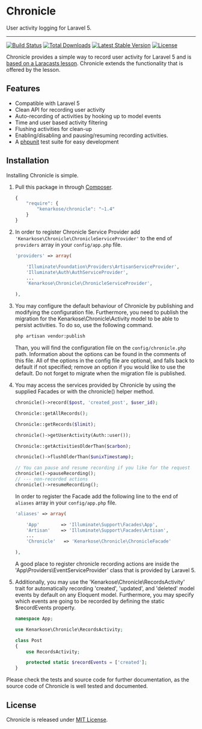 # Chronicle
User activity logging for Laravel 5.

---
[![Build Status](https://travis-ci.org/kenarkose/Chronicle.svg?branch=master)](https://travis-ci.org/kenarkose/Chronicle)
[![Total Downloads](https://poser.pugx.org/kenarkose/Chronicle/downloads)](https://packagist.org/packages/kenarkose/Chronicle)
[![Latest Stable Version](https://poser.pugx.org/kenarkose/Chronicle/version)](https://packagist.org/packages/kenarkose/Chronicle)
[![License](https://poser.pugx.org/kenarkose/Chronicle/license)](https://packagist.org/packages/kenarkose/Chronicle)

Chronicle provides a simple way to record user activity for Laravel 5 and is [based on a Laracasts lesson](https://github.com/laracasts/Build-An-Activity-Feed-in-Laravel). Chronicle extends the functionality that is offered by the lesson.

## Features
- Compatible with Laravel 5
- Clean API for recording user activity
- Auto-recording of activities by hooking up to model events
- Time and user based activity filtering
- Flushing activities for clean-up
- Enabling/disabling and pausing/resuming recording activities.
- A [phpunit](http://www.phpunit.de) test suite for easy development

## Installation
Installing Chronicle is simple.

1. Pull this package in through [Composer](https://getcomposer.org).

    ```js
    {
        "require": {
            "kenarkose/chronicle": "~1.4"
        }
    }
    ```

2. In order to register Chronicle Service Provider add `'Kenarkose\Chronicle\ChronicleServiceProvider'` to the end of `providers` array in your `config/app.php` file.
    ```php
    'providers' => array(
    
        'Illuminate\Foundation\Providers\ArtisanServiceProvider',
        'Illuminate\Auth\AuthServiceProvider',
        ...
        'Kenarkose\Chronicle\ChronicleServiceProvider',
    
    ),
    ```

3. You may configure the default behaviour of Chronicle by publishing and modifying the configuration file. Furthermore, you need to publish the migration for the Kenarkose\Chronicle\Activity model to be able to persist activities. To do so, use the following command.
    ```bash
    php artisan vendor:publish
    ```
    Than, you will find the configuration file on the `config/chronicle.php` path. Information about the options can be found in the comments of this file. All of the options in the config file are optional, and falls back to default if not specified; remove an option if you would like to use the default. Do not forget to migrate when the migration file is published.

4. You may access the services provided by Chronicle by using the supplied Facades or with the chronicle() helper method.
    ```php
    chronicle()->record($post, 'created_post', $user_id);

    Chronicle::getAllRecords();

    Chronicle::getRecords($limit);

    chronicle()->getUserActivity(Auth::user());

    Chronicle::getActivitiesOlderThan($carbon);

    chronicle()->flushOlderThan($unixTimestamp);
    
    // You can pause and resume recording if you like for the request
    chronicle()->pauseRecording();
    // --- non-recorded actions
    chronicle()->resumeRecording();
    ```

    In order to register the Facade add the following line to the end of `aliases` array in your `config/app.php` file.
    ```php
    'aliases' => array(
    
        'App'        => 'Illuminate\Support\Facades\App',
        'Artisan'    => 'Illuminate\Support\Facades\Artisan',
        ...
        'Chronicle'   => 'Kenarkose\Chronicle\ChronicleFacade'
    
    ),
    ```

    A good place to register chronicle recording actions are inside the 'App\Providers\EventServiceProvider' class that is provided by Laravel 5.

5. Additionally, you may use the 'Kenarkose\Chronicle\RecordsActivity' trait for automatically recording 'created', 'updated', and 'deleted' model events by default on any Eloquent model. Furthermore, you may specify which events are going to be recorded by defining the static $recordEvents property.
    ```php
    namespace App;

    use Kenarkose\Chronicle\RecordsActivity;

    class Post
    {
        use RecordsActivity;

        protected static $recordEvents = ['created'];
    }
    ```

Please check the tests and source code for further documentation, as the source code of Chronicle is well tested and documented.

## License
Chronicle is released under [MIT License](https://github.com/kenarkose/Chronicle/blob/master/LICENSE).